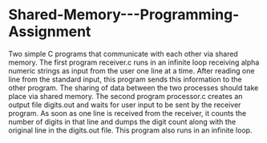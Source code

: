 # Shared-Memory---Programming-Assignment
Two simple C programs that communicate with each other via shared memory. The first program receiver.c  runs in an infinite loop receiving alpha numeric strings as input from the user one line at a time. After reading one line from the standard input, this program sends this information to the other program. The sharing of data between the two processes should take place via shared memory. The second program processor.c creates an output file digits.out and waits for user input to be sent by the receiver program. As soon as one line is received from the receiver, it counts the number of digits in that line and dumps the digit count along with the original line in the digits.out file. This program also runs in an infinite loop.
